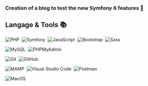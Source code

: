 ### Creation of a blog to test the new Symfony 6 features 💫

## Langage & Tools 📚

![PHP](https://img.shields.io/badge/-php-05122A?style=flat&logo=php)&nbsp;
![Symfony](https://img.shields.io/badge/-symfony-05122A?style=flat&logo=symfony)&nbsp;
![JavaScript](https://img.shields.io/badge/-Javascript-05122A?style=flat&logo=javascript)&nbsp;
![Bootstrap](https://img.shields.io/badge/-bootstrap-05122A?style=flat&logo=bootstrap&logoColor=white)&nbsp;
![Sass](https://img.shields.io/badge/-sass-05122A?style=flat&logo=sass&logoColor=white)&nbsp;

![MySQL](https://img.shields.io/badge/-MySQL-05122A?style=flat&logo=mysql&logoColor=white)&nbsp;
![PHPMyAdmin](https://img.shields.io/badge/-phpmyadmin-05122A?style=flat&logo=phpmyadmin&logoColor=white)&nbsp;

![Git](https://img.shields.io/badge/-Git-05122A?style=flat&logo=git)&nbsp;
![GitHub](https://img.shields.io/badge/-GitHub-05122A?style=flat&logo=github)&nbsp;

![MAMP](https://img.shields.io/badge/-MAMP-05122A?style=flat&logo=MAMP)&nbsp;
![Visual Studio Code](https://img.shields.io/badge/-Visual%20Studio%20Code-05122A?style=flat&logo=visual-studio-code&logoColor=007ACC)&nbsp;
![Postman](https://img.shields.io/badge/-Postman-05122A?style=flat&logo=postman)&nbsp;

![MacOS](https://img.shields.io/badge/-MacOS-05122A?style=flat&logo=apple)&nbsp;